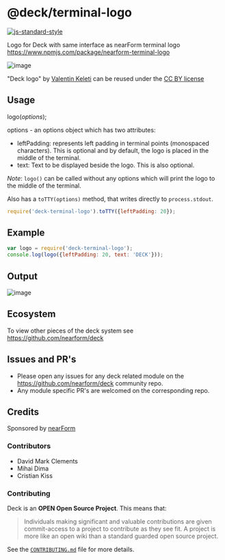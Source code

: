 # @deck/terminal-logo

[![js-standard-style](https://img.shields.io/badge/code%20style-standard-brightgreen.svg?style=flat)](http://standardjs.com/)

Logo for Deck with same interface as nearForm terminal logo https://www.npmjs.com/package/nearform-terminal-logo

![image](./img/deck_logo_03.png)

"Deck logo" by [Valentin Keleti](https://www.flickr.com/photos/valke04) can be reused under the [CC BY license](https://creativecommons.org/licenses/by/4.0/)


## Usage
logo(_options_);

options - an options object which has two attributes:
- leftPadding: represents left padding in terminal points (monospaced characters). This is optional and by default, the logo is placed in the middle of the terminal.
- text: Text to be displayed beside the logo. This is also optional.

_Note_: `logo()` can be called without any options which will print the logo to the middle of the terminal.


Also has a `toTTY(options)` method, that writes directly to `process.stdout`. 


```javascript
require('deck-terminal-logo').toTTY({leftPadding: 20});
``` 

## Example

```javascript
var logo = require('deck-terminal-logo');
console.log(logo({leftPadding: 20, text: 'DECK'}));
```

## Output

![image](./img/deck-logo.png)

## Ecosystem

To view other pieces of the deck system see <https://github.com/nearform/deck>

## Issues and PR's

* Please open any issues for any deck related module on the <https://github.com/nearform/deck> community repo.
* Any module specific PR's are welcomed on the corresponding repo.

## Credits

Sponsored by <a href="http://nearform.com">nearForm</a>

### Contributors

  * David Mark Clements
  * Mihai Dima
  * Cristian Kiss

### Contributing

Deck is an **OPEN Open Source Project**. This means that:

> Individuals making significant and valuable contributions are given commit-access to a project to contribute as they see fit. A project is more like an open wiki than a standard guarded open source project.

See the [`CONTRIBUTING.md`](CONTRIBUTING.md) file for more details.

